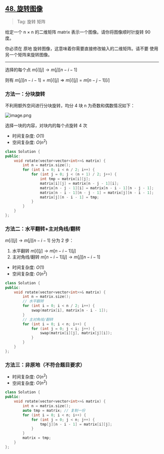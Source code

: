 ## [48. 旋转图像](https://leetcode-cn.com/problems/rotate-image/)

> Tag: 旋转 矩阵

给定一个 n × n 的二维矩阵 matrix 表示一个图像。请你将图像顺时针旋转 90 度。

你必须在 原地 旋转图像，这意味着你需要直接修改输入的二维矩阵。请不要 使用另一个矩阵来旋转图像。

---

选择的每个点 $m[i][j] \rightarrow m[j][n-i-1]$

则有 $m[j][n-i-1]=m[i][j] \Rightarrow m[i][j] = m[n-j-1][i]$

### 方法一：分块旋转

不利用额外空间进行分块旋转，均分 4 块 n 为奇数和偶数情况如下：

![image.png](https://imgs.alfly.cn/67713480debe315e.png)

选择一块的内容，对块内的每个点旋转 4 次

* 时间复杂度: ${O(1)}$
* 空间复杂度: ${O(n^2)}$
```cpp
class Solution {
public:
    void rotate(vector<vector<int>>& matrix) {
        int n = matrix.size();
        for (int i = 0; i < n / 2; i++) {
            for (int j = 0; j < (n + 1) / 2; j++) {
                int tmp = matrix[i][j];
                matrix[i][j] = matrix[n - j - 1][i];
                matrix[n - j - 1][i] = matrix[n - i - 1][n - j - 1];
                matrix[n - i - 1][n - j - 1] = matrix[j][n - i - 1];
                matrix[j][n - i - 1] = tmp;
            }
        }
    }
};
```

### 方法二：水平翻转+主对角线/翻转

$m[i][j] \rightarrow m[j][n-i-1]$ 分为 2 步：

1. 水平翻转 $m[i][j] \rightarrow m[n - i - 1][j]$
2. 主对角线/翻转 $m[n - i - 1][j] \rightarrow m[j][n-i-1]$

* 时间复杂度: ${O(1)}$
* 空间复杂度: ${O(n^2)}$
```cpp
class Solution {
public:
    void rotate(vector<vector<int>>& matrix) {
        int n = matrix.size();
        // 水平翻转
        for (int i = 0; i < n / 2; i++) {
            swap(matrix[i], matrix[n - i - 1]);
        }
        // 主对角线/翻转
        for (int i = 0; i < n; i++) {
            for (int j = 0; j < i; j++) {
                swap(matrix[i][j], matrix[j][i]);
            }
        }
    }
};
```

### 方法三：非原地（不符合题目要求）
* 时间复杂度: ${O(n^2)}$
* 空间复杂度: ${O(n^2)}$
```cpp
class Solution {
public:
    void rotate(vector<vector<int>>& matrix) {
        int n = matrix.size();
        auto tmp = matrix; // 复制一份
        for (int i = 0; i < n; i++) {
            for (int j = 0; j < n; j++) {
                tmp[j][n - i - 1] = matrix[i][j];
            }
        }
        matrix = tmp;
    }
};
```